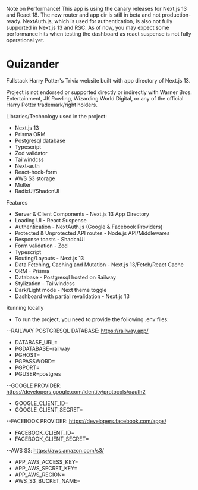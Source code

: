 Note on Performance!
This app is using the canary releases for Next.js 13 and React 18. The new router and app dir is still in beta and not production-ready. NextAuth.js, which is used for authentication, is also not fully supported in Next.js 13 and RSC. As of now, you may expect some performance hits when testing the dashboard as react suspense is not fully operational yet.

# Quizander

Fullstack Harry Potter's Trivia website built with app directory of Next.js 13.

Project is not endorsed or supported directly or indirectly with Warner Bros. Entertainment, JK Rowling, Wizarding World Digital, or any of the official Harry Potter trademark/right holders.

Libraries/Technology used in the project:
- Next.js 13
- Prisma ORM
- Postgresql database
- Typescript
- Zod validator
- Tailwindcss
- Next-auth
- React-hook-form
- AWS S3 storage
- Multer
- RadixUi/ShadcnUI

Features
- Server & Client Components - Next.js 13 App Directory
- Loading UI - React Suspense
- Authentication - NextAuth.js (Google & Facebook Providers)
- Protected & Unprotected API routes - Node.js API/Middlewares
- Response toasts - ShadcnUI
- Form validation - Zod
- Typescript
- Routing/Layouts - Next.js 13
- Data Fetching, Caching and Mutation - Next.js 13/Fetch/React Cache
- ORM - Prisma
- Database - Postgresql hosted on Railway
- Stylization - Tailwindcss
- Dark/Light mode - Next theme toggle
- Dashboard with partial revalidation - Next.js 13

Running locally
- To run the project, you need to provide the following .env files:

--RAILWAY POSTGRESQL DATABASE: https://railway.app/
- DATABASE_URL=
- PGDATABASE=railway
- PGHOST=
- PGPASSWORD=
- PGPORT=
- PGUSER=postgres

--GOOGLE PROVIDER: https://developers.google.com/identity/protocols/oauth2
- GOOGLE_CLIENT_ID=
- GOOGLE_CLIENT_SECRET=

--FACEBOOK PROVIDER: https://developers.facebook.com/apps/
- FACEBOOK_CLIENT_ID=
- FACEBOOK_CLIENT_SECRET=

--AWS S3: https://aws.amazon.com/s3/
- APP_AWS_ACCESS_KEY=
- APP_AWS_SECRET_KEY=
- APP_AWS_REGION=
- AWS_S3_BUCKET_NAME=

